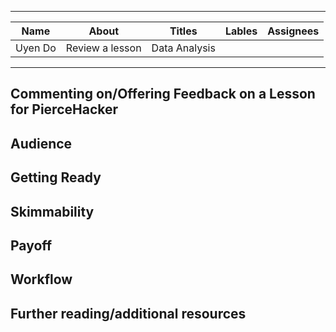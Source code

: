 

---
Name|About|Titles|Lables|Assignees|
---|---|---|---|---|
Uyen Do|Review a lesson|Data Analysis| ||

---

## Commenting on/Offering Feedback on a Lesson for PierceHacker


## Audience


## Getting Ready



## Skimmability


## Payoff


## Workflow



## Further reading/additional resources


